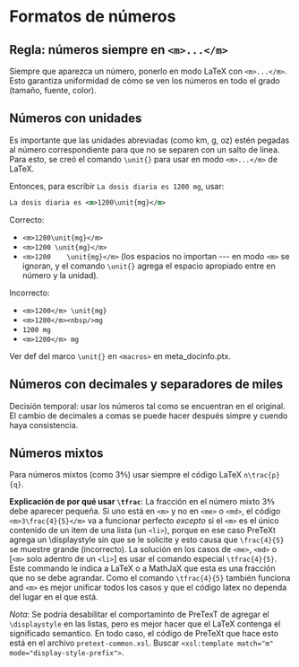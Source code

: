 # Formatos de números

## Regla: números siempre en `<m>...</m>`
Siempre que aparezca un número, ponerlo en modo LaTeX con `<m>...</m>`. Esto garantiza uniformidad de cómo se ven los números en todo el grado (tamaño, fuente, color).


## Números con unidades
Es importante que las unidades abreviadas (como km, g, oz) estén pegadas al número correspondiente para que no se separen con un salto de linea. Para esto, se creó el comando `\unit{}` para usar en modo `<m>...</m>` de LaTeX. 

Entonces, para escribir `La dosis diaria es 1200 mg`, usar:
```xml
La dosis diaria es <m>1200\unit{mg}</m>
```

Correcto:
*  `<m>1200\unit{mg}</m>`
*  `<m>1200 \unit{mg}</m>`
*  `<m>1200    \unit{mg}</m>` (los espacios no importan --- en modo `<m>` se ignoran, y el comando `\unit{}` agrega el espacio apropiado entre en número y la unidad).

Incorrecto:
*  `<m>1200</m> \unit{mg}`
*  `<m>1200</m><nbsp/>mg`
*  `1200 mg`
*  `<m>1200</m> mg`

Ver def del marco `\unit{}` en `<macros>` en meta_docinfo.ptx.


## Números con decimales y separadores de miles
Decisión temporal: usar los números tal como se encuentran en el original. El cambio de decimales a comas se puede hacer después simpre y cuendo haya consistencia.



## Números mixtos
Para números mixtos (como 3⅘) usar siempre el código LaTeX `n\trac{p}{q}`.

**Explicación de por qué usar `\tfrac`**: La fracción en el número mixto 3⅘ debe aparecer pequeña. Si uno está en `<m>` y no en `<me>` o `<md>`, el código `<m>3\frac{4}{5}</m>` va a funcionar perfecto *excepto* si el `<m>` es el único contenido de un item de una lista (un `<li>`), porque en ese caso PreTeXt agrega un \displaystyle sin que se le solicite y esto causa que `\frac{4}{5}` se muestre grande (incorrecto). La solución en los casos de `<me>`, `<md>` o [`<m>` solo adentro de un `<li>`] es usar el comando especial `\tfrac{4}{5}`. Este commando le indica a LaTeX o a MathJaX que esta es una fracción que no se debe agrandar. Como el comando `\tfrac{4}{5}` también funciona and `<m>` es mejor unificar todos los casos y que el código latex no dependa del lugar en el que está.

*Nota*: Se podría desabilitar el comportaminto de PreTexT de agregar el `\displaystyle` en las listas, pero es mejor hacer que el LaTeX contenga el significado semantico. En todo caso, el código de PreTeXt que hace esto está en el archivo `pretext-common.xsl`. Buscar `<xsl:template match="m" mode="display-style-prefix">`.  

